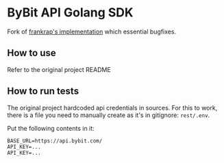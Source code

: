 # ByBit API Golang SDK
Fork of [frankrap's implementation](https://github.com/frankrap/bybit-api) which essential bugfixes.

## How to use
Refer to the original project README

## How to run tests
The original project hardcoded api credentials in sources.
For this to work, there is a file you need to manually create as it's in gitignore: `rest/.env`.

Put the following contents in it:
```.env
BASE_URL=https://api.bybit.com/
API_KEY=...
API_KEY=...
```
